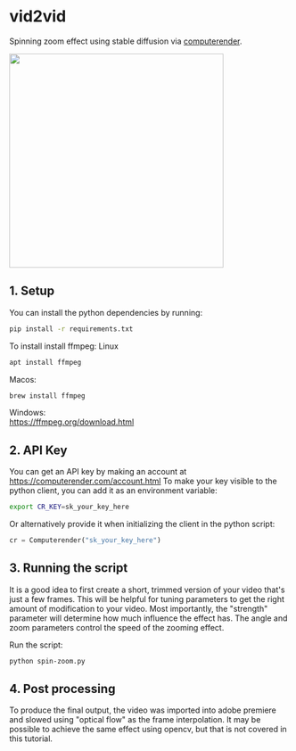 # vid2vid 
  
Spinning zoom effect using stable diffusion via [computerender](https://computerender.com).  

<img src="/python/vid2vid/spin-zoom.gif?raw=true" width="384px">

## 1. Setup
You can install the python dependencies by running:

```bash
pip install -r requirements.txt
```

To install install ffmpeg:
Linux
```bash
apt install ffmpeg
```
Macos:
```bash
brew install ffmpeg
```
Windows:  
https://ffmpeg.org/download.html

## 2. API Key
You can get an API key by making an account at https://computerender.com/account.html
To make your key visible to the python client, you can add it as an environment variable:
```bash
export CR_KEY=sk_your_key_here
```
Or alternatively provide it when initializing the client in the python script:
```python
cr = Computerender("sk_your_key_here")
```

## 3. Running the script 
It is a good idea to first create a short, trimmed version of your video that's just a few frames.
This will be helpful for tuning parameters to get the right amount of modification to your video.
Most importantly, the "strength" parameter will determine how much influence the effect has.
The angle and zoom parameters control the speed of the zooming effect.

Run the script:
```bash
python spin-zoom.py
```

## 4. Post processing
To produce the final output, the video was imported into adobe premiere and slowed using "optical flow" as the frame interpolation. It may be possible to achieve the same effect using opencv, but that is not covered in this tutorial.

